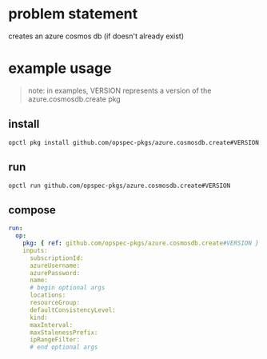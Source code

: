 # problem statement
creates an azure cosmos db (if doesn't already exist)

# example usage

> note: in examples, VERSION represents a version of the azure.cosmosdb.create pkg

## install

```shell
opctl pkg install github.com/opspec-pkgs/azure.cosmosdb.create#VERSION
```

## run

```
opctl run github.com/opspec-pkgs/azure.cosmosdb.create#VERSION
```

## compose

```yaml
run:
  op:
    pkg: { ref: github.com/opspec-pkgs/azure.cosmosdb.create#VERSION }
    inputs: 
      subscriptionId: 
      azureUsername: 
      azurePassword: 
      name:
      # begin optional args
      locations:
      resourceGroup: 
      defaultConsistencyLevel: 
      kind:
      maxInterval:
      maxStalenessPrefix:
      ipRangeFilter:
      # end optional args
```

